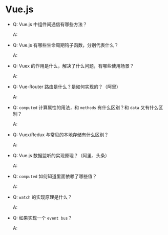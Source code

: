# Vue.js

- Q: Vue.js 中组件间通信有哪些方法？

  A:

- Q: Vue.js 有哪些生命周期钩子函数，分别代表什么？

  A:

- Q: Vuex 的作用是什么，解决了什么问题，有哪些使用场景？

  A:

- Q: Vue-Router 路由是什么？是如何实现的？（阿里）

  A:

- Q: `computed` 计算属性的用法，和 `methods` 有什么区别？和 `data` 又有什么区别？

  A:

- Q: Vuex/Redux 与常见的本地存储有什么区别？

  A:

- Q: Vue.js 数据监听的实现原理？（阿里、头条）

  A:

- Q: `computed` 如何知道里面依赖了哪些值？

  A:

- Q: `watch` 的实现原理是什么？

  A:

- Q: 如果实现一个 `event bus`？

  A: